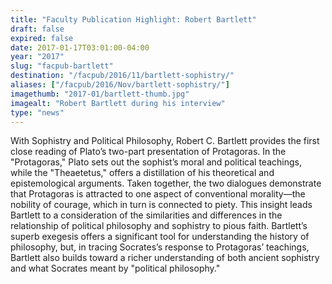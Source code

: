 ```yaml
---
title: "Faculty Publication Highlight: Robert Bartlett"
draft: false
expired: false
date: 2017-01-17T03:01:00-04:00
year: "2017"
slug: "facpub-bartlett"
destination: "/facpub/2016/11/bartlett-sophistry/"
aliases: ["/facpub/2016/Nov/bartlett-sophistry/"]
imagethumb: "2017-01/bartlett-thumb.jpg"
imagealt: "Robert Bartlett during his interview"
type: "news"
---
```


With Sophistry and Political Philosophy, Robert C. Bartlett provides the first close reading of Plato’s two-part presentation of Protagoras. In the "Protagoras," Plato sets out the sophist’s moral and political teachings, while the "Theaetetus," offers a distillation of his theoretical and epistemological arguments. Taken together, the two dialogues demonstrate that Protagoras is attracted to one aspect of conventional morality—the nobility of courage, which in turn is connected to piety. This insight leads Bartlett to a consideration of the similarities and differences in the relationship of political philosophy and sophistry to pious faith. Bartlett’s superb exegesis offers a significant tool for understanding the history of philosophy, but, in tracing Socrates’s response to Protagoras’ teachings, Bartlett also builds toward a richer understanding of both ancient sophistry and what Socrates meant by "political philosophy."
